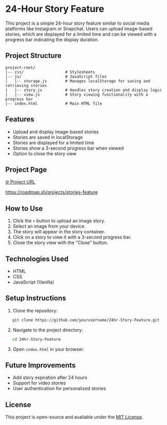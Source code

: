 # 24-Hour Story Feature

This project is a simple 24-hour story feature similar to social media platforms like Instagram or Snapchat. Users can upload image-based stories, which are displayed for a limited time and can be viewed with a progress bar indicating the display duration.

## Project Structure

```
project-root/
|-- css/                  # Stylesheets
|-- js/                   # JavaScript files
|   |-- storage.js        # Manages localStorage for saving and retrieving stories
|   |-- story.js          # Handles story creation and display logic
|   |-- view.js           # Story viewing functionality with a progress bar
|-- index.html            # Main HTML file
```

## Features

- Upload and display image-based stories
- Stories are saved in localStorage
- Stories are displayed for a limited time
- Stories show a 3-second progress bar when viewed
- Option to close the story view

## Project Page

[🌐 Project URL](https://mdmoghnishah.github.io/24hr-Story-Feature/)

https://roadmap.sh/projects/stories-feature


## How to Use

1. Click the `+` button to upload an image story.
2. Select an image from your device.
3. The story will appear in the story container.
4. Click on a story to view it with a 3-second progress bar.
5. Close the story view with the "Close" button.

## Technologies Used

- HTML
- CSS
- JavaScript (Vanilla)

## Setup Instructions

1. Clone the repository:

```bash
   git clone https://github.com/yourusername/24hr-Story-Feature.git
```

2. Navigate to the project directory:

```bash
   cd 24hr-Story-Feature
```

3. Open `index.html` in your browser.

## Future Improvements

- Add story expiration after 24 hours
- Support for video stories
- User authentication for personalized stories

## License

This project is open-source and available under the [MIT License](LICENSE).
